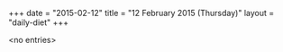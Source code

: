 +++
date = "2015-02-12"
title = "12 February 2015 (Thursday)"
layout = "daily-diet"
+++


\<no entries\>

